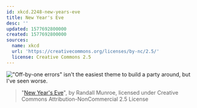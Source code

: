 ```yaml
---
id: xkcd.2248-new-years-eve
title: New Year's Eve
desc: ''
updated: 1577692800000
created: 1577692800000
sources:
  name: xkcd
  url: 'https://creativecommons.org/licenses/by-nc/2.5/'
  license: Creative Commons 2.5
---
```

!["Off-by-one errors" isn't the easiest theme to build a party around, but I've seen worse.](https://imgs.xkcd.com/comics/new_years_eve.png)
> "[New Year's Eve](https://xkcd.com/2248/)", by Randall Munroe, licensed under Creative Commons Attribution-NonCommercial 2.5 License
